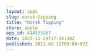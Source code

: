 ```yaml
---
layout: apps
slug: norsk-tipping
title: "Norsk Tipping"
store: apple
app_id: 418533267
date: 2023-11-29T17:36:18Z
published: 2011-02-12T03:08:07Z
---
```

